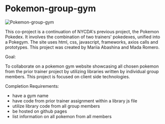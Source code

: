 # Pokemon-group-gym

![Pokemon-group-gym](https://user-images.githubusercontent.com/32076687/41742495-2730e90c-756c-11e8-9fc4-c26cf79b0559.png)

This co-project is a continuation of NYCDA's previous project, the Pokemon Pokedex. It involves the combination of two trainers' pokedexes, unified into a Pokegym. The site uses html, css, javascript, frameworks, axios calls and prototypes. This project was created by Mariia Abashina and Mada Romero.

Goal:

To collaborate on a pokemon gym website showcasing all chosen pokemon from the prior trainer project by utilizing libraries written by individual group members. This project is focused on client side technologies.

Completion Requirements:

* have a gym name
* have code from prior trainer assignment within a library js file
* utilize library code from all group members
* be hosted on github pages
* list information on all pokemon from all members
